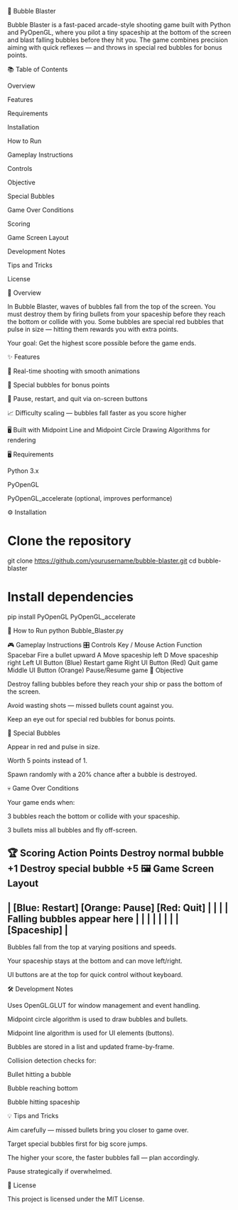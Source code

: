 🎯 Bubble Blaster

Bubble Blaster is a fast-paced arcade-style shooting game built with Python and PyOpenGL, where you pilot a tiny spaceship at the bottom of the screen and blast falling bubbles before they hit you.
The game combines precision aiming with quick reflexes — and throws in special red bubbles for bonus points.

📚 Table of Contents

Overview

Features

Requirements

Installation

How to Run

Gameplay Instructions

Controls

Objective

Special Bubbles

Game Over Conditions

Scoring

Game Screen Layout

Development Notes

Tips and Tricks

License

📖 Overview

In Bubble Blaster, waves of bubbles fall from the top of the screen. You must destroy them by firing bullets from your spaceship before they reach the bottom or collide with you.
Some bubbles are special red bubbles that pulse in size — hitting them rewards you with extra points.

Your goal: Get the highest score possible before the game ends.

✨ Features

🎯 Real-time shooting with smooth animations

🔴 Special bubbles for bonus points

🛑 Pause, restart, and quit via on-screen buttons

📈 Difficulty scaling — bubbles fall faster as you score higher

🖥️ Built with Midpoint Line and Midpoint Circle Drawing Algorithms for rendering

🖥️ Requirements

Python 3.x

PyOpenGL

PyOpenGL_accelerate (optional, improves performance)

⚙️ Installation
# Clone the repository
git clone https://github.com/yourusername/bubble-blaster.git
cd bubble-blaster

# Install dependencies
pip install PyOpenGL PyOpenGL_accelerate

🚀 How to Run
python Bubble_Blaster.py

🎮 Gameplay Instructions
🎛️ Controls
Key / Mouse Action	Function
Spacebar	Fire a bullet upward
A	Move spaceship left
D	Move spaceship right
Left UI Button (Blue)	Restart game
Right UI Button (Red)	Quit game
Middle UI Button (Orange)	Pause/Resume game
🎯 Objective

Destroy falling bubbles before they reach your ship or pass the bottom of the screen.

Avoid wasting shots — missed bullets count against you.

Keep an eye out for special red bubbles for bonus points.

🔴 Special Bubbles

Appear in red and pulse in size.

Worth 5 points instead of 1.

Spawn randomly with a 20% chance after a bubble is destroyed.

💀 Game Over Conditions

Your game ends when:

3 bubbles reach the bottom or collide with your spaceship.

3 bullets miss all bubbles and fly off-screen.

🏆 Scoring
Action	Points
Destroy normal bubble	+1
Destroy special bubble	+5
🖼️ Game Screen Layout
 -------------------------------------------------
|   [Blue: Restart]   [Orange: Pause]   [Red: Quit]  |
|                                                    |
|              Falling bubbles appear here           |
|                                                    |
|                                                    |
|                                                    |
|                  [Spaceship]                       |
 -------------------------------------------------


Bubbles fall from the top at varying positions and speeds.

Your spaceship stays at the bottom and can move left/right.

UI buttons are at the top for quick control without keyboard.

🛠️ Development Notes

Uses OpenGL.GLUT for window management and event handling.

Midpoint circle algorithm is used to draw bubbles and bullets.

Midpoint line algorithm is used for UI elements (buttons).

Bubbles are stored in a list and updated frame-by-frame.

Collision detection checks for:

Bullet hitting a bubble

Bubble reaching bottom

Bubble hitting spaceship

💡 Tips and Tricks

Aim carefully — missed bullets bring you closer to game over.

Target special bubbles first for big score jumps.

The higher your score, the faster bubbles fall — plan accordingly.

Pause strategically if overwhelmed.

📜 License

This project is licensed under the MIT License.
